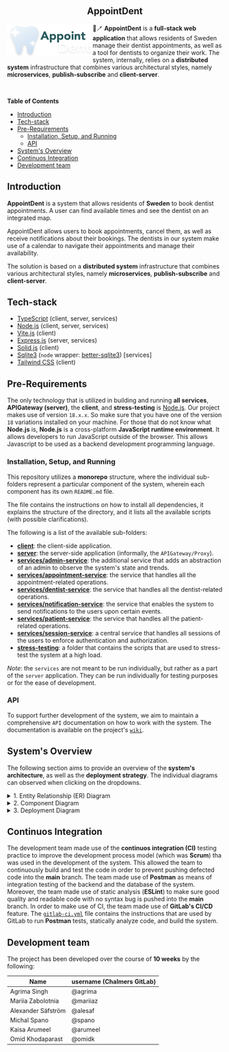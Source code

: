 <h2 align="center">AppointDent</h2>

<img src="docs/imgs/logo.png" align="left" alt="AppointDent Logo" width="200"/>

&#129463;&#129701; **AppointDent** is a **full-stack web application** that allows residents of Sweden
manage their dentist appointments, as well as a tool for dentists to organize
their work. The system, internally, relies on a **distributed system** infrastructure that combines various architectural styles, namely **microservices**, **publish-subscribe** and **client-server**.

<br>

**Table of Contents**

- [Introduction](#introduction)
- [Tech-stack](#tech-stack)
- [Pre-Requirements](#pre-requirements)
  - [Installation, Setup, and Running](#installation-setup-and-running)
  - [API](#api)
- [System's Overview](#systems-overview)
- [Continuos Integration](#continuos-integration)
- [Development team](#development-team)

<!-- table of contents subject to be updated -->

## Introduction

**AppointDent** is a system that allows residents of **Sweden** to book dentist
appointments. A user can find available times and see the dentist on an
integrated map.

AppointDent allows users to book appointments, cancel them, as well as receive
notifications about their bookings. The dentists in our system make use of a
calendar to navigate their appointments and manage their availability.

The solution is based on a **distributed system** infrastructure that combines
various architectural styles, namely **microservices**, **publish-subscribe**
and **client-server**.

## Tech-stack

- [TypeScript](https://github.com/microsoft/TypeScript) (client, server, services)
- [Node.js](https://nodejs.org/en/) (client, server, services)
- [Vite.js](https://vitejs.dev/) (client)
- [Express.js](https://expressjs.com/) (server, services)
- [Solid.js](https://www.solidjs.com/) (client)
- [Sqlite3](https://www.sqlite.org/index.html) (`node` wrapper: [better-sqlite3](https://github.com/WiseLibs/better-sqlite3)) \[services\]
- [Tailwind CSS](https://tailwindcss.com/) (client)

## Pre-Requirements

The only technology that is utilized in building and running **all services**, **APIGateway (server)**, the **client**, and **stress-testing** is [Node.js](https://nodejs.org/en/). Our project makes use of version `18.x.x`. So make sure that you have one of the version `18` variations installed on your machine. For those that do not know what **Node.js** is, **Node.js** is a cross-platform **JavaScript runtime environment**. It allows developers to run JavaScript outside of the browser. This allows Javascript to be used as a backend development programming language.

### Installation, Setup, and Running

This repository utilizes a **monorepo** structure, where the individual sub-folders represent a particular component of the system, wherein each component has its own `README.md` file.

The file contains the instructions on how to install all dependencies, it explains the structure of the directory, and it lists all the available scripts (with possible clarifications).

The following is a list of the available sub-folders:

- [**client**](./client/README.md): the client-side application.
- [**server**](./server/README.md): the server-side application (informally, the `APIGateway/Proxy`).
- [**services/admin-service**](./services/admin-service/README.md): the additional service that adds an abstraction of an admin to observe the system's state and trends.
- [**services/appointment-service**](./services/appointment-service/README.md): the service that handles all the appointment-related operations.
- [**services/dentist-service**](./services/dentist-service/README.md): the service that handles all the dentist-related operations.
- [**services/notification-service**](./services/notification-service/README.md): the service that enables the system to send notifications to the users upon certain events.
- [**services/patient-service**](./services/patient-service/README.md): the service that handles all the patient-related operations.
- [**services/session-service**](./services/session-service/README.md): a central service that handles all sessions of the users to enforce authentication and authorization.
- [**stress-testing**](./stress-testing/README.md): a folder that contains the scripts that are used to stress-test the system at a high load.

*Note*: the `services` are not meant to be run individually, but rather as a part of the `server` application. They can be run individually for testing purposes or for the ease of development.

### API

To support further development of the system, we aim to maintain a comprehensive
`API` documentation on how to work with the system. The
documentation is available on the project's [`wiki`](https://git.chalmers.se/courses/dit355/2023/student-teams/dit356-2023-02/group-02/-/wikis/Api).

## System's Overview

The following section aims to provide an overview of the **system's architecture**, as well as the **deployment strategy**. The individual diagrams can observed when clicking on the dropdowns.

<details>
  <summary>1. Entity Relationship (ER) Diagram</summary>

  ![ER Diagram](./docs/diagrams/ERdiagram.png)

</details>

<details>
  <summary>2. Component Diagram</summary>

  ![Component Diagram](./docs/diagrams/ComponentDiagram.png)

</details>

<details>
  <summary>3. Deployment Diagram</summary>

  ![DeploymentDiagram](./docs/diagrams/DeploymentDiagram.png)

</details>

## Continuos Integration

The development team made use of the **continuos integration (CI)** testing
practice to improve the development process model (which was **Scrum**) tha was
used in the development of the system. This allowed the team to continuously
build and test the code in order to prevent pushing defected code into the
**main** branch.
The team made use of **Postman** as means of integration testing of the backend
and the database of the system. Moreover, the team made use of static analysis
(**ESLint**) to make sure good quality and readable code with no syntax bug is
pushed into the **main** branch. 
In order to make use of CI, the team made use of **GitLab's CI/CD** feature. The
[`gitlab-ci.yml`](https://git.chalmers.se/courses/dit355/2023/student-teams/dit356-2023-02/group-02/-/blob/main/.gitlab-ci.yml?ref_type=heads)
file contains the instructions that are used by GitLab to run
**Postman** tests, statically analyze code, and build the system.

## Development team

The project has been developed over the course of **10 weeks** by the following:

| Name               | username (Chalmers GitLab) |
|--------------------|----------------------------|
| Agrima Singh       | @agrima                    |
| Mariia Zabolotnia  | @mariiaz                   |
| Alexander Säfström | @alesaf                    |
| Michal Spano       | @spano                     |
| Kaisa Arumeel      | @arumeel                   |
| Omid Khodaparast   | @omidk                     |